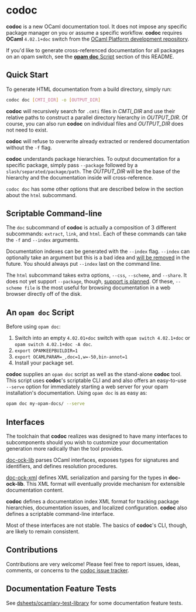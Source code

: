 # codoc

**codoc** is a new OCaml documentation tool. It does not impose any
  specific package manager on you or assume a specific
  workflow. **codoc** requires **OCaml** `4.02.1+doc` switch from the
  [OCaml Platform development repository](https://github.com/ocaml/platform-dev).

If you'd like to generate cross-referenced documentation for all
packages on an opam switch, see the [**opam doc** Script](#an-opam-doc-script)
section of this README.

## Quick Start

To generate HTML documentation from a build directory, simply run:

```sh
codoc doc [CMTI_DIR] -o [OUTPUT_DIR]
```

**codoc** will recursively search for `.cmti` files in *CMTI_DIR* and
  use their relative paths to construct a parallel directory hierarchy
  in *OUTPUT_DIR*. Of course, you can also run **codoc** on individual
  files and *OUTPUT_DIR* does not need to exist.

**codoc** will refuse to overwrite already extracted or rendered
  documentation without the `-f` flag.

**codoc** understands package hierarchies. To output documentation for a
  specific package, simply pass `--package` followed by a
  `slash/separated/package/path`. The *OUTPUT_DIR* will be the base of
  the hierarchy and the documentation inside will cross-reference.

`codoc doc` has some other options that are described below in the
  section about the `html` subcommand.

## Scriptable Command-line

The `doc` subcommand of **codoc** is actually a composition of 3
different subcommands: `extract`, `link`, and `html`. Each of
these commands can take the `-f` and `--index` arguments.

Documentation indexes can be generated with the `--index`
flag. `--index` can optionally take an argument but this is a bad idea
and [will be removed](https://github.com/dsheets/codoc/issues/43) in the
future. You should always put `--index` last on the command line.

The `html` subcommand takes extra options, `--css`, `--scheme`,
and `--share`. It does not yet support `--package`, though, [support
is planned](https://github.com/dsheets/codoc/issues/42). Of these,
`--scheme file` is the most useful for browsing documentation in a web
browser directly off of the disk.

## An `opam doc` Script

Before using `opam doc`:

1. Switch into an empty `4.02.01+doc` switch with `opam switch
4.02.1+doc` or `opam switch 4.02.1+doc -A doc`.
2. `export OPAMKEEPBUILDIR=1`
3. `export OCAMLPARAM=_,doc=1,w=-50,bin-annot=1`
4. Install your package set.

**codoc** supplies an `opam doc` script as well as the stand-alone
  **codoc** tool. This script uses **codoc**'s scriptable CLI and and
  also offers an easy-to-use `--serve` option for immediately starting
  a web server for your opam installation's documentation. Using `opam doc`
  is as easy as:

```sh
opam doc my-opam-docs/ --serve
```

## Interfaces

The toolchain that **codoc** realizes was designed to have many
interfaces to subcomponents should you wish to customize your
documentation generation more radically than the tool provides.

[doc-ock-lib](https://github.com/lpw25/doc-ock-lib) parses OCaml
interfaces, exposes types for signatures and identifiers, and defines
resolution procedures.

[doc-ock-xml](https://github.com/lpw25/doc-ock-xml/) defines XML
serialization and parsing for the types in **doc-ock-lib**. This XML
format will eventually provide mechanism for extensible documentation
content.

**codoc** defines a documentation index XML format for tracking package
  hierarchies, documentation issues, and localized
  configuration. **codoc** also defines a scriptable command-line
  interface.

Most of these interfaces are not stable. The basics of **codoc**'s CLI,
though, are likely to remain consistent.

## Contributions

Contributions are very welcome! Please feel free to report issues,
ideas, comments, or concerns to the [codoc issue
tracker](https://github.com/dsheets/codoc/issues).

## Documentation Feature Tests

See
[dsheets/ocamlary-test-library](https://github.com/dsheets/ocamlary-test-library)
for some documentation feature tests.
